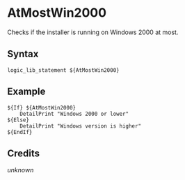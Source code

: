 # AtMostWin2000

Checks if the installer is running on Windows 2000 at most.

## Syntax

	logic_lib_statement ${AtMostWin2000}

## Example

	${If} ${AtMostWin2000}
		DetailPrint "Windows 2000 or lower"
	${Else}
		DetailPrint "Windows version is higher"
	${EndIf}

## Credits

*unknown*
